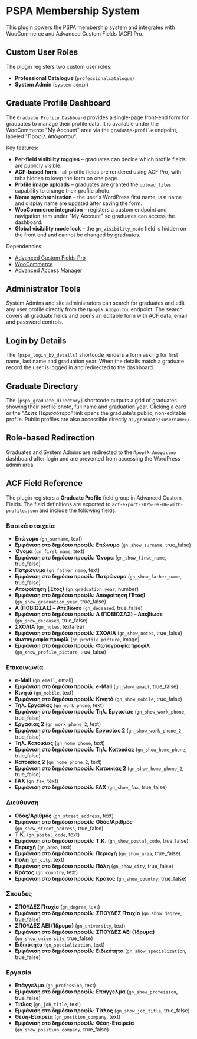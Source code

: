 # PSPA Membership System

This plugin powers the PSPA membership system and integrates with WooCommerce and Advanced Custom Fields (ACF) Pro.

## Custom User Roles

The plugin registers two custom user roles:

- **Professional Catalogue** (`professionalcatalogue`)
- **System Admin** (`system-admin`)

## Graduate Profile Dashboard

The `Graduate Profile Dashboard` provides a single-page front-end form for graduates to manage their profile data. It is available under the WooCommerce "My Account" area via the `graduate-profile` endpoint, labeled "Προφίλ Απόφοιτου".

Key features:

 - **Per-field visibility toggles** – graduates can decide which profile fields are publicly visible.
 - **ACF-based form** – all profile fields are rendered using ACF Pro, with tabs hidden to keep the form on one page.
 - **Profile image uploads** – graduates are granted the `upload_files` capability to change their profile photo.
 - **Name synchronization** – the user's WordPress first name, last name and display name are updated after saving the form.
- **WooCommerce integration** – registers a custom endpoint and navigation item under "My Account" so graduates can access the dashboard.
- **Global visibility mode lock** – the `gn_visibility_mode` field is hidden on the front end and cannot be changed by graduates.

Dependencies:

- [Advanced Custom Fields Pro](https://www.advancedcustomfields.com/pro/)
- [WooCommerce](https://woocommerce.com/)
- [Advanced Access Manager](https://wordpress.org/plugins/advanced-access-manager/)

## Administrator Tools

System Admins and site administrators can search for graduates and edit any user profile directly from the `Προφίλ Απόφοιτου` endpoint. The search covers all graduate fields and opens an editable form with ACF data, email and password controls.

## Login by Details

The `[pspa_login_by_details]` shortcode renders a form asking for first name, last name and graduation year. When the details match a graduate record the user is logged in and redirected to the dashboard.

## Graduate Directory

The `[pspa_graduate_directory]` shortcode outputs a grid of graduates showing their profile photo, full name and graduation year. Clicking a card or the "Δείτε Περισσότερο" link opens the graduate's public, non-editable profile. Public profiles are also accessible directly at `/graduate/<username>/`.

## Role-based Redirection

Graduates and System Admins are redirected to the `Προφίλ Απόφοιτου` dashboard after login and are prevented from accessing the WordPress admin area.

## ACF Field Reference

The plugin registers a **Graduate Profile** field group in Advanced Custom Fields. The field definitions are exported to `acf-export-2025-09-06-with-profile.json` and include the following fields:

### Βασικά στοιχεία
- **Επώνυμο** (`gn_surname`, text)
- **Εμφάνιση στο δημόσιο προφίλ: Επώνυμο** (`gn_show_surname`, true_false)
- **Όνομα** (`gn_first_name`, text)
- **Εμφάνιση στο δημόσιο προφίλ: Όνομα** (`gn_show_first_name`, true_false)
- **Πατρώνυμο** (`gn_father_name`, text)
- **Εμφάνιση στο δημόσιο προφίλ: Πατρώνυμο** (`gn_show_father_name`, true_false)
- **Αποφοίτηση (Έτος)** (`gn_graduation_year`, number)
- **Εμφάνιση στο δημόσιο προφίλ: Αποφοίτηση (Έτος)** (`gn_show_graduation_year`, true_false)
- **Α (ΠΟΒΙΩΣΑΣ) – Απεβίωσε** (`gn_deceased`, true_false)
- **Εμφάνιση στο δημόσιο προφίλ: Α (ΠΟΒΙΩΣΑΣ) – Απεβίωσε** (`gn_show_deceased`, true_false)
- **ΣΧΟΛΙΑ** (`gn_notes`, textarea)
- **Εμφάνιση στο δημόσιο προφίλ: ΣΧΟΛΙΑ** (`gn_show_notes`, true_false)
- **Φωτογραφία προφίλ** (`gn_profile_picture`, image)
- **Εμφάνιση στο δημόσιο προφίλ: Φωτογραφία προφίλ** (`gn_show_profile_picture`, true_false)

### Επικοινωνία
- **e-Mail** (`gn_email`, email)
- **Εμφάνιση στο δημόσιο προφίλ: e-Mail** (`gn_show_email`, true_false)
- **Κινητό** (`gn_mobile`, text)
- **Εμφάνιση στο δημόσιο προφίλ: Κινητό** (`gn_show_mobile`, true_false)
- **Τηλ. Εργασίας** (`gn_work_phone`, text)
- **Εμφάνιση στο δημόσιο προφίλ: Τηλ. Εργασίας** (`gn_show_work_phone`, true_false)
- **Εργασίας 2** (`gn_work_phone_2`, text)
- **Εμφάνιση στο δημόσιο προφίλ: Εργασίας 2** (`gn_show_work_phone_2`, true_false)
- **Τηλ. Κατοικίας** (`gn_home_phone`, text)
- **Εμφάνιση στο δημόσιο προφίλ: Τηλ. Κατοικίας** (`gn_show_home_phone`, true_false)
- **Κατοικίας 2** (`gn_home_phone_2`, text)
- **Εμφάνιση στο δημόσιο προφίλ: Κατοικίας 2** (`gn_show_home_phone_2`, true_false)
- **FAX** (`gn_fax`, text)
- **Εμφάνιση στο δημόσιο προφίλ: FAX** (`gn_show_fax`, true_false)

### Διεύθυνση
- **Οδός/Αριθμός** (`gn_street_address`, text)
- **Εμφάνιση στο δημόσιο προφίλ: Οδός/Αριθμός** (`gn_show_street_address`, true_false)
- **Τ.Κ.** (`gn_postal_code`, text)
- **Εμφάνιση στο δημόσιο προφίλ: Τ.Κ.** (`gn_show_postal_code`, true_false)
- **Περιοχή** (`gn_area`, text)
- **Εμφάνιση στο δημόσιο προφίλ: Περιοχή** (`gn_show_area`, true_false)
- **Πόλη** (`gn_city`, text)
- **Εμφάνιση στο δημόσιο προφίλ: Πόλη** (`gn_show_city`, true_false)
- **Κράτος** (`gn_country`, text)
- **Εμφάνιση στο δημόσιο προφίλ: Κράτος** (`gn_show_country`, true_false)

### Σπουδές
- **ΣΠΟΥΔΕΣ Πτυχίο** (`gn_degree`, text)
- **Εμφάνιση στο δημόσιο προφίλ: ΣΠΟΥΔΕΣ Πτυχίο** (`gn_show_degree`, true_false)
- **ΣΠΟΥΔΕΣ ΑΕΙ (Ίδρυμα)** (`gn_university`, text)
- **Εμφάνιση στο δημόσιο προφίλ: ΣΠΟΥΔΕΣ ΑΕΙ (Ίδρυμα)** (`gn_show_university`, true_false)
- **Ειδικότητα** (`gn_specialization`, text)
- **Εμφάνιση στο δημόσιο προφίλ: Ειδικότητα** (`gn_show_specialization`, true_false)

### Εργασία
- **Επάγγελμα** (`gn_profession`, text)
- **Εμφάνιση στο δημόσιο προφίλ: Επάγγελμα** (`gn_show_profession`, true_false)
- **Τίτλος** (`gn_job_title`, text)
- **Εμφάνιση στο δημόσιο προφίλ: Τίτλος** (`gn_show_job_title`, true_false)
- **Θέση-Εταιρεία** (`gn_position_company`, text)
- **Εμφάνιση στο δημόσιο προφίλ: Θέση-Εταιρεία** (`gn_show_position_company`, true_false)
